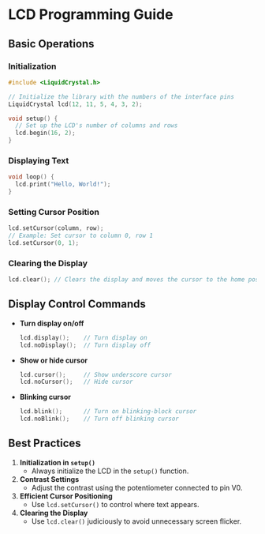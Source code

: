 
# LCD Programming Guide

## Basic Operations

### Initialization

```cpp
#include <LiquidCrystal.h>

// Initialize the library with the numbers of the interface pins
LiquidCrystal lcd(12, 11, 5, 4, 3, 2);

void setup() {
  // Set up the LCD's number of columns and rows
  lcd.begin(16, 2);
}
```

### Displaying Text

```cpp
void loop() {
  lcd.print("Hello, World!");
}
```

### Setting Cursor Position

```cpp
lcd.setCursor(column, row);
// Example: Set cursor to column 0, row 1
lcd.setCursor(0, 1);
```

### Clearing the Display

```cpp
lcd.clear(); // Clears the display and moves the cursor to the home position
```

## Display Control Commands

- **Turn display on/off**

  ```cpp
  lcd.display();    // Turn display on
  lcd.noDisplay();  // Turn display off
  ```

- **Show or hide cursor**

  ```cpp
  lcd.cursor();     // Show underscore cursor
  lcd.noCursor();   // Hide cursor
  ```

- **Blinking cursor**

  ```cpp
  lcd.blink();      // Turn on blinking-block cursor
  lcd.noBlink();    // Turn off blinking cursor
  ```

## Best Practices

1. **Initialization in `setup()`**
   - Always initialize the LCD in the `setup()` function.
2. **Contrast Settings**
   - Adjust the contrast using the potentiometer connected to pin V0.
3. **Efficient Cursor Positioning**
   - Use `lcd.setCursor()` to control where text appears.
4. **Clearing the Display**
   - Use `lcd.clear()` judiciously to avoid unnecessary screen flicker.